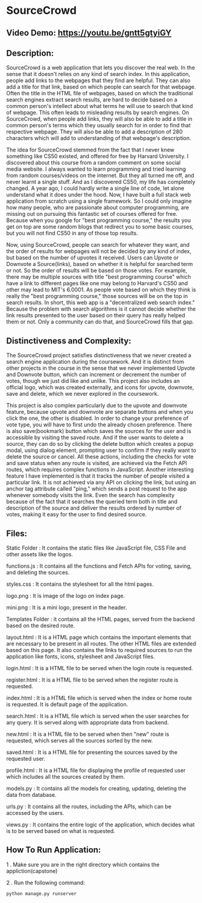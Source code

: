 # SourceCrowd
## Video Demo:  <https://youtu.be/gntt5gtyiGY>


## Description:


SourceCrowd is a web application that lets you discover the real web. In the sense that it doesn't relies on any kind of search index. In this application, people add links to the webpages that they find are helpful. They can also add a title for that link, based on which people can search for that webpage. Often the title in the HTML file of webpages, based on which the traditional search engines extract search results, are hard to decide based on a common person's intellect about what terms he will use to search that kind of webpage. This often leads to misleading results by search engines. On SourceCrowd, when people add links, they will also be able to add a title in common person's terms which they usually search for in order to find that respective webpage. They will also be able to add a description of 280 characters which will add to understanding of that webpage's description.


The idea for SourceCrowd stemmed from the fact that I never knew something like CS50 existed, and offered for free by Harvard University. I discovered about this course from a random comment on some social media website. I always wanted to learn programming and tried learning from random courses/videos on the internet. But they all turned me off, and never learnt a single stuff. And as I discovered CS50, my life has completely changed. A year ago, I could hardly write a single line of code, let alone understand what it does under the hood. Now, I have built a full stack web application from scratch using a single framework. So I could only imagine how many people, who are passionate about computer programming, are missing out on pursuing this fantastic set of courses offered for free. Because when you google for "best programming course," the results you get on top are some random blogs that redirect you to some basic courses, but you will not find CS50 in any of those top results. 


Now, using SourceCrowd, people can search for whatever they want, and the order of results for webpages will not be decided by any kind of index, but based on the number of upvotes it received. Users can Upvote or Downvote a Source(links), based on whether it is helpful for searched term or not. So the order of results will be based on those votes. For example, there may be multiple sources with title "best programming course" which have a link to different pages like one may belong to Harvard's CS50 and other may lead to MIT's 6.0001. As people vote based on which they think is really the "best programming course," those sources will be on the top in search results. In short, this web app is a "decentralized web search index." Because the problem with search algorithms is it cannot decide whether the link results presented to the user based on their query has really helped them or not. Only a community can do that, and SourceCrowd fills that gap.


## Distinctiveness and Complexity:


The SourceCrowd project satisfies distinctiveness that we never created a search engine application during the coursework. And it is distinct from other projects in the course in the sense that we never implemented Upvote and Downvote button, which can increment or decrement the number of votes, though we just did like and unlike. This project also includes an official logo, which was created externally, and icons for upvote, downvote, save and delete, which we never explored in the coursework.


This project is also complex particularly due to the upvote and downvote feature, because upvote and downvote are separate buttons and when you click the one, the other is disabled. In order to change your preference of vote type, you will have to first undo the already chosen preference. There is also save(bookmark) button which saves the sources for the user and is accessible by visiting the saved route. And if the user wants to delete a source, they can do so by clicking the delete button which creates a popup modal, using dialog element, prompting user to confirm if they really want to delete the source or cancel. All these actions, including the checks for vote and save status when any route is visited, are achieved via the Fetch API routes, which requires complex functions in JavaScript. Another interesting feature I have implemented is that it tracks the number of people visited a particular link. It is not achieved via any API on clicking the link, but using an anchor tag attribute called "ping," which sends a post request to the app whenever somebody visits the link. Even the search has complexity because of the fact that it searches the queried term both in title and description of the source and deliver the results ordered by number of votes, making it easy for the user to find desired source.


## Files:


Static Folder : It contains the static files like JavaScript file, CSS File and other assets like the logos.


functions.js : It contains all the functions and Fetch APIs for voting, saving, and deleting the sources.


styles.css : It contains the stylesheet for all the html pages.


logo.png : It is image of the logo on index page.


mini.png : It is a mini logo, present in the header.


Templates Folder : it contains all the HTML pages, served from the backend based on the desired route.


layout.html : It is a HTML page which contains the important elements that are necessary to be present in all routes. The other HTML files are extended based on this page. It also contains the links to required sources to run the application like fonts, icons, stylesheet and JavaScript files.


login.html : It is a HTML file to be served when the login route is requested.


register.html : It is a HTML file to be served when the register route is requested.


index.html : It is a HTML file which is served when the index or home route is requested. It is default page of the application.


search.html : It is a HTML file which is served when the user searches for any query. It is served along with appropriate data from backend.


new.html : It is a HTML file to be served when then "new" route is requested, which serves all the sources sorted by the new.


saved.html : It is a HTML file for presenting the sources saved by the requested user.


profile.html : It is a HTML file for displaying the profile of requested user which includes all the sources created by them.


models.py : It contains all the models for creating, updating, deleting the data from database.


urls.py : It contains all the routes, including the APIs, which can be accessed by the users.


views.py : It contains the entire logic of the application, which decides what is to be served based on what is requested.


## How To Run Application:


1 . Make sure you are in the right directory which contains the appliction(capstone)


2 . Run the following command:


```
python manage.py runserver
```
